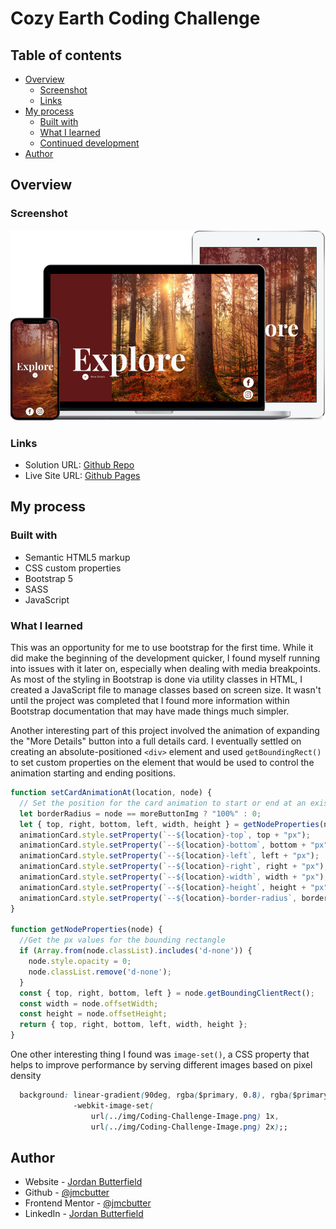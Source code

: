 # Cozy Earth Coding Challenge

## Table of contents

- [Overview](#overview)
  - [Screenshot](#screenshot)
  - [Links](#links)
- [My process](#my-process)
  - [Built with](#built-with)
  - [What I learned](#what-i-learned)
  - [Continued development](#continued-development)
- [Author](#author)

## Overview

### Screenshot

![device frame screenshots](./deviceframes-transparent.png)

### Links

- Solution URL: [Github Repo](https://github.com/jmcbutter/landing-page)
- Live Site URL: [Github Pages](https://jmcbutter.github.io/landing-page/dist/index.html)

## My process

### Built with

- Semantic HTML5 markup
- CSS custom properties
- Bootstrap 5
- SASS
- JavaScript

### What I learned

This was an opportunity for me to use bootstrap for the first time. While it did 
make the beginning of the development quicker, I found myself running into
issues with it later on, especially when dealing with media breakpoints. As most 
of the styling in Bootstrap is done via utility classes in HTML, I created a
JavaScript file to manage classes based on screen size. It wasn't until the
project was completed that I found more information within Bootstrap
documentation that may have made things much simpler.

Another interesting part of this project involved the animation of expanding the
"More Details" button into a full details card. I eventually settled on creating
an absolute-positioned `<div>` element and used `getBoundingRect()` to set
custom properties on the element that would be used to control the animation
starting and ending positions.

```js
function setCardAnimationAt(location, node) {
  // Set the position for the card animation to start or end at an existing node
  let borderRadius = node == moreButtonImg ? "100%" : 0;
  let { top, right, bottom, left, width, height } = getNodeProperties(node);
  animationCard.style.setProperty(`--${location}-top`, top + "px");
  animationCard.style.setProperty(`--${location}-bottom`, bottom + "px");
  animationCard.style.setProperty(`--${location}-left`, left + "px");
  animationCard.style.setProperty(`--${location}-right`, right + "px");
  animationCard.style.setProperty(`--${location}-width`, width + "px");
  animationCard.style.setProperty(`--${location}-height`, height + "px");
  animationCard.style.setProperty(`--${location}-border-radius`, borderRadius);
}

function getNodeProperties(node) {
  //Get the px values for the bounding rectangle
  if (Array.from(node.classList).includes('d-none')) {
    node.style.opacity = 0;
    node.classList.remove('d-none');
  }
  const { top, right, bottom, left } = node.getBoundingClientRect();
  const width = node.offsetWidth;
  const height = node.offsetHeight;
  return { top, right, bottom, left, width, height };
}
```

One other interesting thing I found was `image-set()`, a CSS property that helps 
to improve performance by serving different images based on pixel density

```css
  background: linear-gradient(90deg, rgba($primary, 0.8), rgba($primary, 0.1)),
              -webkit-image-set(
                  url(../img/Coding-Challenge-Image.png) 1x,
                  url(../img/Coding-Challenge-Image.png) 2x);;
```

## Author

- Website - [Jordan Butterfield](https://jmbutterfield.com)
- Github - [@jmcbutter](https://github.com/jmcbutter)
- Frontend Mentor - [@jmcbutter](https://www.frontendmentor.io/profile/jmcbutter)
- LinkedIn - [Jordan Butterfield](https://www.linkedin.com/in/jordan-butterfield-933274a9/)
